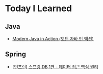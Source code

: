 # Today I Learned

## Java

- [Modern Java in Action (모던 자바 인 액션)](https://github.com/jojiapp/TIL/tree/master/java/Modern-Java-in-Action)

## Spring

- [[인프런] 스프링 DB 1편 - 데이터 접근 핵심 원리](https://github.com/jojiapp/TIL/tree/master/spring/스프링-DB-1편-데이터-접근-핵심-원리)